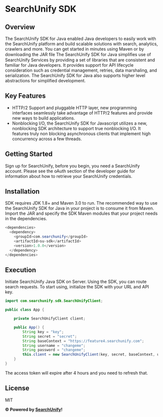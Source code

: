 # SearchUnify SDK

## Overview
The SearchUnify SDK for Java enabled Java developers to easily work with the SearchUnify platform and build scalable solutions with search, analytics, crawlers and more. You can get started in minutes using Maven or by downloading the JAR file
The SearchUnify SDK for Java simpliﬁes use of SearchUnify Services by providing a set of libraries that are consistent and familiar for Java developers. It provides support for API lifecycle consideration such as credential management, retries, data marshaling, and serialization. The SearchUnify SDK for Java also supports higher level abstractions for simplified development.

## Key Features
* HTTP/2 Support and pluggable HTTP layer, new programming interfaces seamlessly take advantage of HTTP/2 features and provide new ways to build applications.
* Nonblocking I/O, the SearchUnify SDK for Javascript utilizes a new, nonblocking SDK architecture to support true nonblocking I/O. It features truly non blocking asynchronous clients that implement high concurrency across a few threads.

## Getting Started
Sign up for SearchUnify, before you begin, you need a SearchUnify account. Please see the oAuth section of the developer guide for information about how to retrieve your SearchUnify credentials.

## Installation
SDK requires JDK 1.8+ and Maven 3.0 to run.
The recommended way to use the SearchUnify SDK for Java in your project is to consume it from Maven. Import the JAR and specify the SDK Maven modules that your project needs in the dependencies.
```java
<dependencies>
  <dependency>
    <groupId>com.searchunify</groupId>
    <artifactId>su-sdk</artifactId>
    <version>1.0.0</version>
  </dependency>
</dependencies>
```
## Execution
Initiate SearchUnify Java SDK on Server. Using the SDK, you can route search requests. To start using, initialize the SDK with your URL and API key.
```java
import com.searchunify.sdk.SearchUnifyClient;

public class App {

	private SearchUnifyClient client;

	public App() {
		String key = "key";
		String secret = "secret";
		String baseContext = "https://feature4.searchunify.com";
		String username = "changeme";
		String password = "changeme";
		this.client = new SearchUnifyClient(key, secret, baseContext, username, password, "password");
	}
}
```
The access token will expire after 4 hours and you need to refresh that.
## License

MIT

**&copy; Powered by [SearchUnify](https://www.searchunify.com/)!**
